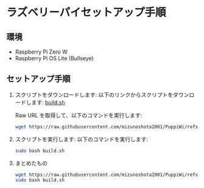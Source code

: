 # ラズベリーパイセットアップ手順

## 環境

- Raspberry Pi Zero W
- Raspberry Pi OS Lite (Bullseye)

## セットアップ手順

1. スクリプトをダウンロードします:
    以下のリンクからスクリプトをダウンロードします:
    [build.sh](https://github.com/mizunoshota2001/PuppiWi/blob/main/RaspberryPi/assets/build.sh)
    
    Raw URL を取得して、以下のコマンドを実行します:
    ```bash
    wget https://raw.githubusercontent.com/mizunoshota2001/PuppiWi/refs/heads/main/RaspberryPi/assets/build.sh
    ```

2. スクリプトを実行します:
    以下のコマンドを実行します:
    ```bash
    sudo bash build.sh
    ```

3. まとめたもの
    ```bash
    wget https://raw.githubusercontent.com/mizunoshota2001/PuppiWi/refs/heads/main/RaspberryPi/assets/build.sh
    sudo bash build.sh
    ```
